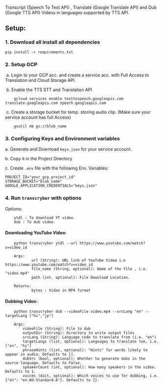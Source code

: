 #
Transcript (Speech To Text API) , Translate (Google Translate API) and Dub (Google TTS API) Videos in languages supported by TTS API.



## Setup:

### 1. Download all install all dependencies 

   ```
   pip install -r requirements.txt
   ```

### 2. Setup GCP 

​	a. Login to your GCP acc. and create a service acc. with Full Access to Translation and Cloud Storage API.

​	b. Enable the TTS STT and Translation API

  	    gcloud services enable texttospeech.googleapis.com translate.googleapis.com speech.googleapis.com 

​	c. Create a storage bucket for temp. storing audio clip. (Make sure your service account has full Access)

```
	gsutil mb gs://blob_name
```



### 3. Configuring Keys and Environment variables

   a. Generate and Download `keys.json` for your service account.

   b. Copy it in the Project Directory

   c. Create `.env` file with the following Env. Variables:

   ```
   PROJECT_ID="your_gcp_project_id"
   STORAGE_BUCKET="blob_name"
   GOOGLE_APPLICATION_CREDENTIALS="keys.json"
   ```

   

### 4. Run `transcryber` with options

   Options:

```
    ytdl : To download YT video.
    dub : To dub video.
```



#### Downloading YouTube Video:

```
    python transcryber ytdl --url https://www.youtube.com/watch?v=video_id
```


        Args:
                url (String): URL link of YouTube Video i.e https://www.youtube.com/watch?v=video_id
                file_name (String, optional): Name of the file , i.e. "video.mp4"
                path (int, optional): File Download Location.
    
        Returns:
                bytes : Video in MP4 format



#### Dubbing Video:

```
	python transcryber dub --videoFile video.mp4 --srcLang "en" --targetLang ["hi","jp"]
```

        Args:
            videoFile (String): File to dub
            outputDir (String): Directory to write output files
            srcLang (String): Language code to translate from (i.e. "en")
            targetLangs (list, optional): Languages to translate too, i.e. ["en", "hi"]
            phraseHints (list, optional): "Hints" for words likely to appear in audio. Defaults to [].
            dubSrc (bool, optional): Whether to generate dubs in the source language. Defaults to False.
            speakerCount (int, optional): How many speakers in the video. Defaults to 1.
            voices (dict, optional): Which voices to use for dubbing, i.e. {"en": "en-AU-Standard-A"}. Defaults to {}.

